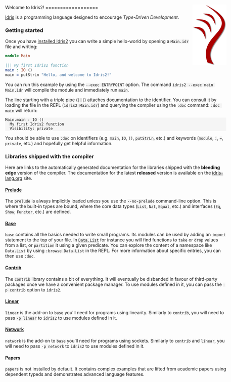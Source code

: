 <style>
body {
  width: 80%;
  max-width: 700px;
  margin: auto;
}
code {
  background-color: whitesmoke;
}
pre code {
  display: block;
}
</style>

<img src="idris-logo-base.png" style="float:right" alt="Idris 2 logo"/>
Welcome to Idris2!
==================

[Idris](https://www.idris-lang.org/) is a programming language designed to encourage
_Type-Driven Development_.

### Getting started

Once you have [installed Idris2](https://idris2.readthedocs.io/en/latest/tutorial/starting.html#getting-started)
you can write a simple hello-world by opening a `Main.idr` file and writing:

```idris
module Main

||| My first Idris2 function
main : IO ()
main = putStrLn "Hello, and welcome to Idris2!"
```

You can run this example by using the `--exec ENTRYPOINT` option.
The command `idris2 --exec main Main.idr` will compile the module and immediately run `main`.

The line starting with a triple pipe (`|||`) attaches documentation to the identifier. You
can consult it by loading the file in the REPL (`idris2 Main.idr`) and querying the compiler
using the `:doc` command: `:doc main` will return:

    Main.main : IO ()
      My first Idris2 function
      Visibility: private

You should be able to use `:doc` on identifiers (e.g. `main`, `IO`, `()`, `putStrLn`, etc.) and
keywords (`module`, `:`, `=`, `private`, etc.) and hopefully get helpful information.

### Libraries shipped with the compiler

Here are links to the automatically generated documentation for the libraries shipped with the
**bleeding edge** version of the compiler. The documentation for the latest **released** version
is available on the [idris-lang.org](https://www.idris-lang.org/pages/documentation.html) site.

#### [Prelude](https://idris-lang.github.io/Idris2/prelude)

The `prelude` is always implicitly loaded unless you use the `--no-prelude` command-line option.
This is where the built-in types are bound, where the core data types (`List`, `Nat`, `Equal`, etc.)
and interfaces (`Eq`, `Show`, `Functor`, etc.) are defined.

#### [Base](https://idris-lang.github.io/Idris2/base)

`base` contains all the basics needed to write small programs. Its modules can be used by adding
an `import` statement to the top of your file.
In [`Data.List`](https://idris-lang.github.io/Idris2/base/docs/Data.List.html) for instance you
will find functions to `take` or `drop` values from a list, or `partition` it using a given predicate.
You can explore the content of a namespace like `Data.List` by using `:browse Data.List` in the REPL.
For more information about specific entries, you can then use `:doc`.

#### [Contrib](https://idris-lang.github.io/Idris2/contrib)

The `contrib` library contains a bit of everything. It will eventually be disbanded in favour of
third-party packages once we have a convenient package manager. To use modules defined in it, you
can pass the `-p contrib` option to `idris2`.

#### [Linear](https://idris-lang.github.io/Idris2/linear)

`linear` is the add-on to `base` you'll need for programs using linearity. Similarly to `contrib`,
you will need to pass `-p linear` to `idris2` to use modules defined in it.

#### [Network](https://idris-lang.github.io/Idris2/network)

`network` is the add-on to `base` you'll need for programs using sockets.
Similarly to `contrib` and `linear`, you will need to pass `-p network`
to `idris2` to use modules defined in it.

#### [Papers](https://idris-lang.github.io/Idris2/papers)

`papers` is not installed by default.
It contains complex examples that are lifted from academic papers using dependent typeds
and demonstrates advanced language features.
